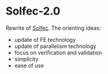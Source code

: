 # Solfec-2.0
Rewrite of [Solfec](https://parmes.org/solfec).
The orienting ideas:
* update of FE technology
* update of parallelism technology
* focus on verification and validation
* simplicity
* ease of use
